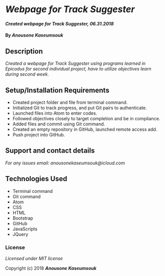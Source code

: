 # _Webpage for Track Suggester_

#### _Created webpage for Track Suggester, 06.31.2018_

#### By _**Anousone Kaseumsouk**_

## Description

_Created a webpage for Track Suggester using programs learned in Epicodus for second individual project, have to utilize objectives learn during second week._

## Setup/Installation Requirements

* Created project folder and file from terminal command.
* Initialized Git to track progress, and put Git pairs to authenticate.
* Launched files into Atom to enter codes.
* Followed objectives closely to target completion and be in compliance.
* Added files and commit using Git command.
* Created an empty repository in GitHub, launched remote access add.
* Push project into GitHub.

## Support and contact details

_For any issues email: anousonekaseumsouk@icloud.com_

## Technologies Used

* Terminal command
* Git command
* Atom
* CSS
* HTML
* Bootstrap
* GitHub
* JavaScripts
* JQuery

### License

*Licensed under MIT license*

Copyright (c) 2018 **_Anousone Kaseumsouk_**
